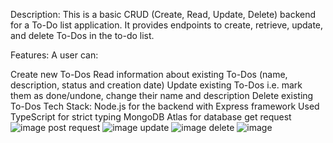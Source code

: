 Description:
This is a basic CRUD (Create, Read, Update, Delete) backend for a To-Do list application. It provides endpoints to create, retrieve, update, and delete To-Dos in the to-do list.

Features:
A user can:

Create new To-Dos
Read information about existing To-Dos (name, description, status and creation date)
Update existing To-Dos i.e. mark them as done/undone, change their name and description
Delete existing To-Dos
Tech Stack:
Node.js for the backend with Express framework
Used TypeScript for strict typing
MongoDB Atlas for database
get request
![image](https://github.com/TEJASWANTH123/backendDevelopmentApplications/assets/93636836/67e695aa-0128-437f-9309-6443f02eda37)
post request
![image](https://github.com/TEJASWANTH123/backendDevelopmentApplications/assets/93636836/b20bd90e-59e5-43c6-9bcb-3658eb24720a)
update
![image](https://github.com/TEJASWANTH123/backendDevelopmentApplications/assets/93636836/11775d47-6220-4b7b-8f9c-53cdb472f170)
delete
![image](https://github.com/TEJASWANTH123/backendDevelopmentApplications/assets/93636836/9eb6e17a-a07a-404c-a7d5-5def08ac9985)

